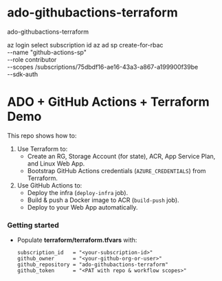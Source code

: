 # ado-githubactions-terraform
ado-githubactions-terraform


az login 
select subscription id 
 az ad sp create-for-rbac \
  --name "github-actions-sp" \
  --role contributor \
  --scopes /subscriptions/75dbdf16-ae16-43a3-a867-a199900f39be \
  --sdk-auth


  # ADO + GitHub Actions + Terraform Demo

This repo shows how to:

1. Use Terraform to:
   - Create an RG, Storage Account (for state), ACR, App Service Plan, and Linux Web App.
   - Bootstrap GitHub Actions credentials (`AZURE_CREDENTIALS`) from Terraform.
2. Use GitHub Actions to:
   - Deploy the infra (`deploy-infra` job).
   - Build & push a Docker image to ACR (`build-push` job).
   - Deploy to your Web App automatically.

### Getting started

- Populate **terraform/terraform.tfvars** with:
  ```hcl
  subscription_id   = "<your-subscription-id>"
  github_owner      = "<your-github-org-or-user>"
  github_repository = "ado-githubactions-terraform"
  github_token      = "<PAT with repo & workflow scopes>"
